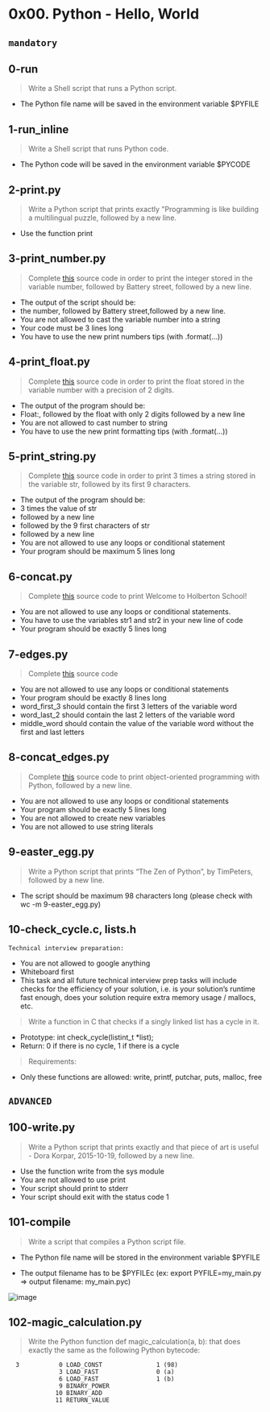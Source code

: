 # 0x00. Python - Hello, World

## ```mandatory```

## 0-run

> Write a Shell script that runs a Python script.

- The Python file name will be saved in the environment variable $PYFILE

## 1-run_inline

> Write a Shell script that runs Python code.

- The Python code will be saved in the environment variable $PYCODE

## 2-print.py

> Write a Python script that prints exactly "Programming is like building a multilingual puzzle, followed by a new line.

- Use the function print

## 3-print_number.py

> Complete [this](https://github.com/holbertonschool/0x00.py/blob/master/3-print_number.py) source code in order to print the integer stored in the variable number, followed by Battery street, followed by a new line.

- The output of the script should be:
- the number, followed by Battery street,followed by a new line.
- You are not allowed to cast the variable number into a string
- Your code must be 3 lines long
- You have to use the new print numbers tips (with .format(...))

## 4-print_float.py

> Complete [this](https://github.com/holbertonschool/0x00.py/blob/master/4-print_float.py) source code in order to print the float stored in the variable number with a precision of 2 digits.

- The output of the program should be:
- Float:, followed by the float with only 2 digits followed by a new line
- You are not allowed to cast number to string
- You have to use the new print formatting tips (with .format(...))

## 5-print_string.py

> Complete [this](https://github.com/holbertonschool/0x00.py/blob/master/5-print_string.py) source code in order to print 3 times a string stored in the variable str, followed by its first 9 characters.

- The output of the program should be:
- 3 times the value of str
- followed by a new line
- followed by the 9 first characters of str
- followed by a new line
- You are not allowed to use any loops or conditional statement
- Your program should be maximum 5 lines long
##  6-concat.py

> Complete [this](https://github.com/holbertonschool/0x00.py/blob/master/6-concat.py) source code to print Welcome to Holberton School!

- You are not allowed to use any loops or conditional statements.
- You have to use the variables str1 and str2 in your new line of code
- Your program should be exactly 5 lines long

## 7-edges.py

> Complete [this](https://github.com/holbertonschool/0x00.py/blob/master/7-edges.py) source code

- You are not allowed to use any loops or conditional statements
- Your program should be exactly 8 lines long
- word_first_3 should contain the first 3 letters of the variable word
- word_last_2 should contain the last 2 letters of the variable word
- middle_word should contain the value of the variable word without the first and last letters

## 8-concat_edges.py

> Complete [this](https://github.com/holbertonschool/0x00.py/blob/master/8-concat_edges.py) source code to print object-oriented programming with Python, followed by a new line.

- You are not allowed to use any loops or conditional statements
- Your program should be exactly 5 lines long
- You are not allowed to create new variables
- You are not allowed to use string literals
## 9-easter_egg.py

> Write a Python script that prints “The Zen of Python”, by TimPeters, followed by a new line.

- The script should be maximum 98 characters long (please check with wc -m 9-easter_egg.py)

## 10-check_cycle.c, lists.h

```Technical interview preparation:```

- You are not allowed to google anything
- Whiteboard first
- This task and all future technical interview prep tasks will include checks for the efficiency of your solution, i.e. is your solution’s runtime fast enough, does your solution require extra memory usage / mallocs, etc.
> Write a function in C that checks if a singly linked list has a cycle in it.

- Prototype: int check_cycle(listint_t *list);
- Return: 0 if there is no cycle, 1 if there is a cycle
> Requirements:

- Only these functions are allowed: write, printf, putchar, puts, malloc, free

## ``` ADVANCED ```

## 100-write.py

> Write a Python script that prints exactly and that piece of art is useful - Dora Korpar, 2015-10-19, followed by a new line.

- Use the function write from the sys module
- You are not allowed to use print
- Your script should print to stderr
- Your script should exit with the status code 1

## 101-compile

> Write a script that compiles a Python script file.

- The Python file name will be stored in the environment variable $PYFILE

- The output filename has to be $PYFILEc (ex: export PYFILE=my_main.py => output filename: my_main.pyc)

![image](https://github.com/richie-omondi/alx-higher_level_programming/assets/69873039/e99f4c7e-4f42-45e7-a3a3-5d190f205a64)


## 102-magic_calculation.py
> Write the Python function def magic_calculation(a, b): that does exactly the same as the following Python bytecode:
```
  3           0 LOAD_CONST               1 (98)
              3 LOAD_FAST                0 (a)
              6 LOAD_FAST                1 (b)
              9 BINARY_POWER
             10 BINARY_ADD
             11 RETURN_VALUE

```             
